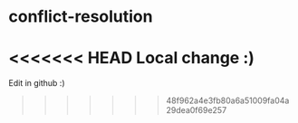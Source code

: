 # conflict-resolution

<<<<<<< HEAD
Local change :)
=======
Edit in github :)
>>>>>>> 48f962a4e3fb80a6a51009fa04a29dea0f69e257
